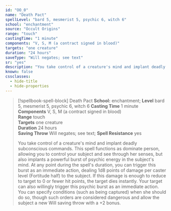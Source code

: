 ```yaml
---
id: "OO_0"
name: "Death Pact"
spellLevel: "bard 5, mesmerist 5, psychic 6, witch 6"
school: "enchantment"
source: "Occult Origins"
range: "touch"
castingTime: "1 minute"
components: "V, S, M (a contract signed in blood)"
targets: "one creature"
duration: "24 hours"
saveType: "Will negates; see text"
sr: "yes"
description: "You take control of a creature's mind and implant deadly subconscious commands. This spell functions as dominate person, allowing you to control your subject and see through her senses, but also implants a powerful burst of psychic energy in the subject's mind. At any point during the spell's duration, you can trigger this burst as an immediate action, dealing 1d8 points of damage per caster level (Fortitude half) to the subject. If this damage is enough to reduce to target to 0 or fewer hit points, the target dies instantly.  Your target can also willingly trigger this psychic burst as an immediate action. You can specify conditions (such as being captured) when she should do so, though such orders are considered dangerous and allow the subject a new Will saving throw with a +2 bonus."
known: false
cssclasses:
  - hide-title
  - hide-properties
---
```


> [!spellbook-spell-block] Death Pact
> **School:** enchantment; **Level** bard 5, mesmerist 5, psychic 6, witch 6
> **Casting Time** 1 minute  
> **Components** V, S, M (a contract signed in blood)  
> **Range** touch  
> **Targets** one creature  
> **Duration** 24 hours  
> **Saving Throw** Will negates; see text; **Spell Resistance** yes
> 
> You take control of a creature's mind and implant deadly subconscious commands. This spell functions as dominate person, allowing you to control your subject and see through her senses, but also implants a powerful burst of psychic energy in the subject's mind. At any point during the spell's duration, you can trigger this burst as an immediate action, dealing 1d8 points of damage per caster level (Fortitude half) to the subject. If this damage is enough to reduce to target to 0 or fewer hit points, the target dies instantly.  Your target can also willingly trigger this psychic burst as an immediate action. You can specify conditions (such as being captured) when she should do so, though such orders are considered dangerous and allow the subject a new Will saving throw with a +2 bonus.
